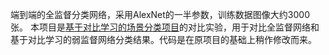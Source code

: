 端到端的全监督分类网络，采用AlexNet的一半参数，训练数据图像大约3000张。
本项目是[基于对比学习的场景分类项目](https://github.com/hschhh666/ContrastLearningForSceneLable)的对比实验，用于对比全监督网络和基于对比学习的弱监督网络分类结果。代码是在原项目的基础上稍作修改而来。